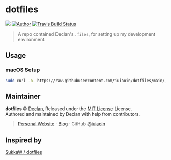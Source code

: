 # dotfiles

![](https://img.shields.io/github/license/iuiaoin/dotfiles.svg?style=flat-square) [![Author](https://img.shields.io/badge/Author-Declan-b68469.svg?style=flat-square)]((https://blog.iuiaoin.com))
[![Travis Build Status](https://img.shields.io/travis/iuiaoin/dotfiles.svg?style=flat-square)](https://travis-ci.org/iuiaoin/dotfiles)

> A repo contained Declan's `.files`, for setting up my development environment.

## Usage

### macOS Setup

```bash
sudo curl -o- https://raw.githubusercontent.com/iuiaoin/dotfiles/main/_install/macos.zsh | zsh
```

## Maintainer

**dotfiles** © [Declan](https://github.com/iuiaoin), Released under the [MIT License](./LICENSE) License.<br>
Authored and maintained by Declan with help from contributors.

> [Personal Website](https://blog.iuiaoin.com) · [Blog](https://blog.iuiaoin.com) · GitHub [@iuiaoin](https://github.com/iuiaoin)

## Inspired by
[SukkaW / dotfiles](https://github.com/SukkaW/dotfiles)